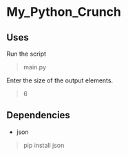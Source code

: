 # My_Python_Crunch

## Uses

Run the script

> main.py

Enter the size of the output elements.

> 6

## Dependencies

- json
> pip install json
